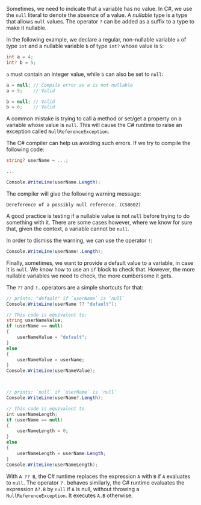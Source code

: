 Sometimes, we need to indicate that a variable has no value.  In C#,
we use the `null` literal to denote the absence of a value.  A
*nullable* type is a type that allows `null` values.  The operator `?`
can be added as a suffix to a type to make it nullable.

In the following example, we declare a regular, non-nullable variable
`a` of type `int` and a nullable variable `b` of type `int?` whose
value is `5`:

```csharp
int a = 4;
int? b = 5;
```

`a` must contain an integer value, while `b` can also be set to
`null`:

```csharp
a = null; // Compile error as a is not nullable
a = 5;    // Valid

b = null; // Valid
b = 6;    // Valid
```

A common mistake is trying to call a method or set/get a property on a
variable whose value is `null`.  This will cause the C# runtime
to raise an exception called `NullReferenceException`.

The C# compiler can help us avoiding such errors. If we try to
compile the following code:

```csharp
string? userName = ...;

...

Console.WriteLine(userName.Length);
```

The compiler will give the following warning message:

```
Dereference of a possibly null reference. (CS8602)
```

A good practice is testing if a nullable value is not `null` before
trying to do something with it. There are some cases however, where we
know for sure that, given the context, a variable cannot be `null`.

In order to dismiss the warning, we can use the operator `!`:

```csharp
Console.WriteLine(userName!.Length);
```

Finally, sometimes, we want to provide a default value to a variable,
in case it is `null`. We know how to use an `if` block to check
that. However, the more nullable variables we need to check, the more
cumbersome it gets.

The `??` and `?.` operators are a simple shortcuts for that:

```csharp
// prints: "default" if `userName` is `null`
Console.WriteLine(userName ?? "default");

// This code is equivalent to:
string userNameValue;
if (userName == null) 
{
    userNameValue = "default";
}
else
{
    userNameValue = userName;
}
Console.WriteLine(userNameValue);



// prints: `null` if `userName` is `null`
Console.WriteLine(userName?.Length);

// This code is equivalent to 
int userNameLength;
if (userName == null) 
{
    userNameLength = 0;
}
else
{
    userNameLength = userName.Length;
}
Console.WriteLine(userNameLength);
```

With `A ?? B`, the C# runtime replaces the expression `A` with `B` if
`A` evaluates to `null`. The operator `?.` behaves similarly, the C#
runtime evaluates the expression `A?.B` by `null` if `A` is null,
without throwing a `NullReferenceException`. It executes `A.B`
otherwise.
